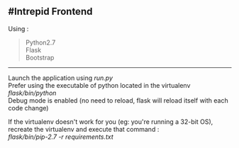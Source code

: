 #Intrepid Frontend
------------------
Using :  
>Python2.7   
Flask  
Bootstrap  

------------------
Launch the application using _run.py_   
Prefer using the executable of python located in the virtualenv _flask/bin/python_   
Debug mode is enabled (no need to reload, flask will reload itself with each code change)    
    
If the virtualenv doesn't work for you (eg: you're running a 32-bit OS), recreate the virtualenv and execute that command :        
_flask/bin/pip-2.7 -r requirements.txt_